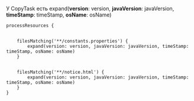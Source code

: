 У CopyTask есть expand(**version**: version, **javaVersion**: javaVersion, **timeStamp**: timeStamp, **osName**: osName)

```Plain
processResources {


    filesMatching('**/constants.properties') {
        expand(version: version, javaVersion: javaVersion, timeStamp: timeStamp, osName: osName)
    }


    filesMatching('**/notice.html') {
        expand(version: version, javaVersion: javaVersion, timeStamp: timeStamp, osName: osName)
    }
}
```